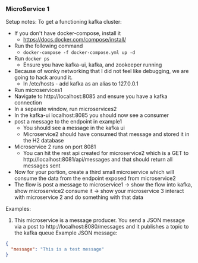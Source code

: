 ### MicroService 1
Setup notes:
To get a functioning kafka cluster:
* If you don't have docker-compose, install it
  * https://docs.docker.com/compose/install/
* Run the following command
  * ```docker-compose -f docker-compose.yml up -d```
* Run ```docker ps```
  * Ensure you have kafka-ui, kafka, and zookeeper running
* Because of wonky networking that I did not feel like debugging, we are going to hack around it.
  * In /etc/hosts - add kafka as an alias to 127.0.0.1
* Run microservices1
* Navigate to http://localhost:8085 and ensure you have a kafka connection
* In a separate window, run microservices2
* In the kafka-ui localhost:8085 you should now see a consumer
* post a message to the endpoint in example1
  * You should see a message in the kafka ui
  * Microservice2 should have consumed that message and stored it in the H2 database
* Microservice 2 runs on port 8081
  * You can hit the rest api created for microservice2 which is a GET to http://localhost:8081/api/messages and that should return all messages sent
* Now for your portion, create a third small microservice which will consume the data from the endpoint exposed from microservice2
* The flow is post a message to microservice1 -> show the flow into kafka, show microservice2 consume it -> show your microservice 3 interact with microservice 2 and do something with that data

Examples:
1. This microservice is a message producer. You send a JSON message via a post to http://localhost:8080/messages and it publishes a topic to the kafka queue
Example JSON message:
```json
{
  "message": "This is a test message"
}
```